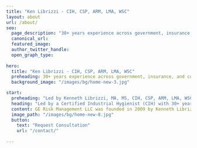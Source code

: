 ```yaml
---
title: "Ken Librizzi - CIH, CSP, ARM, LMA, WSC"
layout: about
url: /about/
seo:
  page_description: "30+ years experience across government, insurance, and consulting"
  canonical_url:
  featured_image:
  author_twitter_handle:
  open_graph_type:
  
hero:
  title: "Ken Librizzi - CIH, CSP, ARM, LMA, WSC"
  preheading: 30+ years experience across government, insurance, and consulting
  background_image: "/images/bg/home-new-3.jpg"

start:
  preheading: "Led by Kenneth Librizzi, MA, MS, CIH, CSP, ARM, LMA, WSC"
  heading: "Led by a Certified Industrial Hygienist (CIH) with 30+ years of experience"
  content: GE Risk Management LLC was founded in 2009 by Kenneth Librizzi, MA, MS,CIH, CSP, ARM, LMA, WSC. With more than three decades of cross-sector experience, Ken has worked for government, industry, consulting firms, and the largest insurer in the world. He's a two-time former chapter president of American Society of Safety Professionals (formerly ASSE) and brings rare credential depth — certified in Safety (CSP), Industrial Hygiene (CIH), Risk Management (ARM), and more. <br> GE Risk Management operates with a high-trust, low-noise model — bringing clarity, documentation, and authority to complex environmental and safety risks.
  image_path: "/images/bg/home-new-8.jpg"
  button:
    text: "Request Consultation"
    url: "/contact/"
  
---
```



